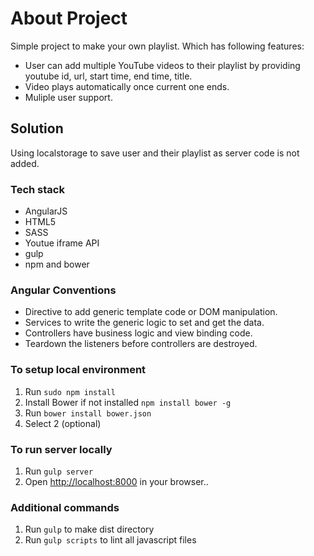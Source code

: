 # About Project

Simple project to make your own playlist. Which has following features: 
* User can add multiple YouTube videos to their playlist by providing youtube id, url, start time, end time, title.
* Video plays automatically once current one ends.
* Muliple user support.

## Solution

Using localstorage to save user and their playlist as server code is not added.

### Tech stack

* AngularJS
* HTML5
* SASS
* Youtue iframe API
* gulp
* npm and bower

### Angular Conventions
* Directive to add generic template code or DOM manipulation.
* Services to write the generic logic to set and get the data.
* Controllers have business logic and view binding code.
* Teardown the listeners before controllers are destroyed.


### To setup local environment
1. Run ```sudo npm install```
2. Install Bower if not installed ```npm install bower -g```
3. Run ```bower install bower.json```
4. Select 2 (optional)

### To run server locally
1. Run ```gulp server```
2. Open [http://localhost:8000](http://localhost:8000) in your browser..


### Additional commands
1. Run ```gulp``` to make dist directory
2. Run ```gulp scripts``` to lint all javascript files


